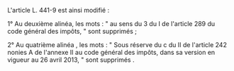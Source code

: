 L'article L. 441-9 est ainsi modifié :


  

1° Au deuxième alinéa, les mots : " au sens du 3 du I de l'article 289 du code général des impôts, " sont supprimés ;


2° Au quatrième alinéa , les mots : " Sous réserve du c du II de l'article 242 nonies A de l'annexe II au code général des impôts, dans sa version en vigueur au 26 avril 2013, " sont supprimés .


  
